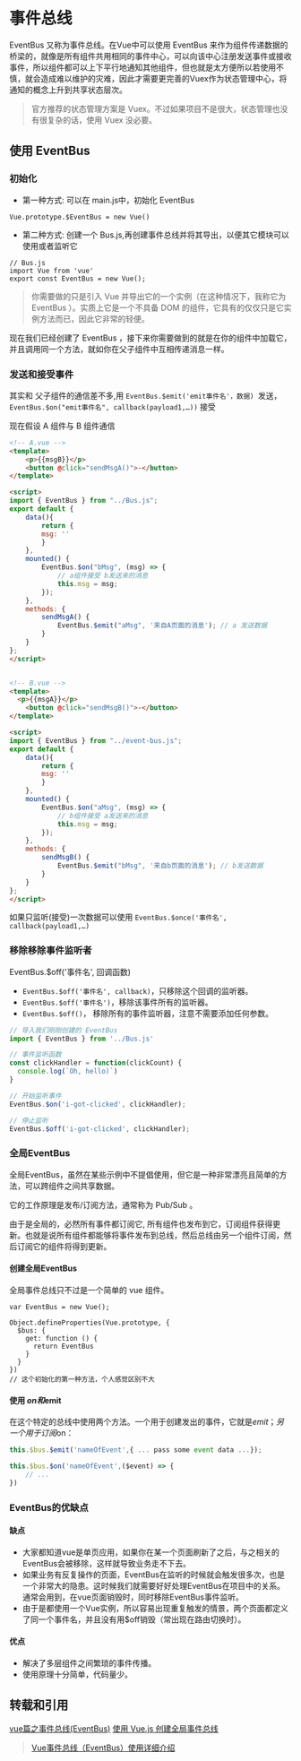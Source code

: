 # 事件总线



EventBus 又称为事件总线。在Vue中可以使用 EventBus 来作为组件传递数据的桥梁的，就像是所有组件共用相同的事件中心，可以向该中心注册发送事件或接收事件，所以组件都可以上下平行地通知其他组件，但也就是太方便所以若使用不慎，就会造成难以维护的灾难，因此才需要更完善的Vuex作为状态管理中心，将通知的概念上升到共享状态层次。

> 官方推荐的状态管理方案是 Vuex。不过如果项目不是很大，状态管理也没有很复杂的话，使用 Vuex 没必要。

## 使用 EventBus

### 初始化

- 第一种方式: 可以在 main.js中，初始化 EventBus

```tsx
Vue.prototype.$EventBus = new Vue()
```

- 第二种方式: 创建一个 Bus.js,再创建事件总线并将其导出，以便其它模块可以使用或者监听它

```tsx
// Bus.js
import Vue from 'vue'
export const EventBus = new Vue();
```

> 你需要做的只是引入 Vue 并导出它的一个实例（在这种情况下，我称它为 EventBus ）。实质上它是一个不具备 DOM 的组件，它具有的仅仅只是它实例方法而已，因此它非常的轻便。

现在我们已经创建了 EventBus ，接下来你需要做到的就是在你的组件中加载它，并且调用同一个方法，就如你在父子组件中互相传递消息一样。

### 发送和接受事件

其实和 父子组件的通信差不多,用 `EventBus.$emit('emit事件名'，数据) `发送， `EventBus.$on("emit事件名", callback(payload1,…))` 接受

现在假设 A 组件与 B 组件通信

```html
<!-- A.vue -->
<template>
    <p>{{msgB}}</p>
    <button @click="sendMsgA()">-</button>
</template>

<script>
import { EventBus } from "../Bus.js";
export default {
    data(){
        return {
        msg: ''
        }
    },
    mounted() {
        EventBus.$on("bMsg", (msg) => {
            // a组件接受 b发送来的消息
            this.msg = msg;
        });
    },
    methods: {
        sendMsgA() {
            EventBus.$emit("aMsg", '来自A页面的消息'); // a 发送数据
        }
    }
};
</script>


<!-- B.vue -->
<template>
  <p>{{msgA}}</p>
    <button @click="sendMsgB()">-</button>
</template>

<script>
import { EventBus } from "../event-bus.js";
export default {
    data(){
        return {
        msg: ''
        }
    },
    mounted() {
        EventBus.$on("aMsg", (msg) => {
            // b组件接受 a发送来的消息
            this.msg = msg;
        });
    },
    methods: {
        sendMsgB() {
            EventBus.$emit("bMsg", '来自b页面的消息'); // b发送数据
        }
    }
};
</script>
```

如果只监听(接受)一次数据可以使用 `EventBus.$once('事件名', callback(payload1,…)`

### 移除移除事件监听者

EventBus.$off('事件名', 回调函数)

- `EventBus.$off('事件名', callback)`，只移除这个回调的监听器。
- `EventBus.$off('事件名')`，移除该事件所有的监听器。
- `EventBus.$off()`， 移除所有的事件监听器，注意不需要添加任何参数。

```js
// 导入我们刚刚创建的 EventBus
import { EventBus } from '../Bus.js'

// 事件监听函数
const clickHandler = function(clickCount) {
  console.log(`Oh, hello)`)
}

// 开始监听事件
EventBus.$on('i-got-clicked', clickHandler);

// 停止监听
EventBus.$off('i-got-clicked', clickHandler);
```

### 全局EventBus

全局EventBus，虽然在某些示例中不提倡使用，但它是一种非常漂亮且简单的方法，可以跨组件之间共享数据。

它的工作原理是发布/订阅方法，通常称为 Pub/Sub 。

由于是全局的，必然所有事件都订阅它, 所有组件也发布到它，订阅组件获得更新。也就是说所有组件都能够将事件发布到总线，然后总线由另一个组件订阅，然后订阅它的组件将得到更新。

#### 创建全局EventBus

全局事件总线只不过是一个简单的 vue 组件。

```tsx
var EventBus = new Vue();

Object.defineProperties(Vue.prototype, {
  $bus: {
    get: function () {
      return EventBus
    }
  }
})
// 这个初始化的第一种方法，个人感觉区别不大
```

#### 使用 $on和$emit

在这个特定的总线中使用两个方法。一个用于创建发出的事件，它就是$emit；另一个用于订阅$on：

```js
this.$bus.$emit('nameOfEvent',{ ... pass some event data ...});

this.$bus.$on('nameOfEvent',($event) => {
    // ...
})
```

### EventBus的优缺点

#### 缺点

- 大家都知道vue是单页应用，如果你在某一个页面刷新了之后，与之相关的EventBus会被移除，这样就导致业务走不下去。
- 如果业务有反复操作的页面，EventBus在监听的时候就会触发很多次，也是一个非常大的隐患。这时候我们就需要好好处理EventBus在项目中的关系。通常会用到，在vue页面销毁时，同时移除EventBus事件监听。
- 由于是都使用一个Vue实例，所以容易出现重复触发的情景，两个页面都定义了同一个事件名，并且没有用$off销毁（常出现在路由切换时）。

#### 优点

- 解决了多层组件之间繁琐的事件传播。
- 使用原理十分简单，代码量少。

## 转载和引用

[vue篇之事件总线(EventBus)](https://link.segmentfault.com/?url=https%3A%2F%2Fjuejin.im%2Fpost%2F5bb355dae51d450ea4020b42)
[使用 Vue.js 创建全局事件总线](https://link.segmentfault.com/?url=https%3A%2F%2Flearnku.com%2Fvuejs%2Ft%2F23292%2Fcreating-a-global-event-bus-using-vuejs)

> [Vue事件总线（EventBus）使用详细介绍](https://link.segmentfault.com/?url=https%3A%2F%2Fzhuanlan.zhihu.com%2Fp%2F72777951)

